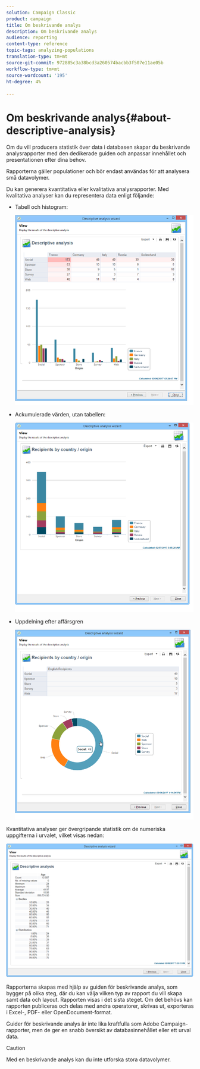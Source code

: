 ```yaml
---
solution: Campaign Classic
product: campaign
title: Om beskrivande analys
description: Om beskrivande analys
audience: reporting
content-type: reference
topic-tags: analyzing-populations
translation-type: tm+mt
source-git-commit: 972885c3a38bcd3a260574bacbb3f507e11ae05b
workflow-type: tm+mt
source-wordcount: '195'
ht-degree: 4%

---
```



# Om beskrivande analys{#about-descriptive-analysis}

Om du vill producera statistik över data i databasen skapar du beskrivande analysrapporter med den dedikerade guiden och anpassar innehållet och presentationen efter dina behov.

Rapporterna gäller populationer och bör endast användas för att analysera små datavolymer.

Du kan generera kvantitativa eller kvalitativa analysrapporter. Med kvalitativa analyser kan du representera data enligt följande:

* Tabell och histogram:

   ![](assets/reporting_descriptive_sample_1.png)

* Ackumulerade värden, utan tabellen:

   ![](assets/reporting_descriptive_sample_3.png)

* Uppdelning efter affärsgren

   ![](assets/reporting_descriptive_sample_2.png)

Kvantitativa analyser ger övergripande statistik om de numeriska uppgifterna i urvalet, vilket visas nedan:

![](assets/reporting_descriptive_quantitative_sample.png)

Rapporterna skapas med hjälp av guiden för beskrivande analys, som bygger på olika steg, där du kan välja vilken typ av rapport du vill skapa samt data och layout. Rapporten visas i det sista steget. Om det behövs kan rapporten publiceras och delas med andra operatorer, skrivas ut, exporteras i Excel-, PDF- eller OpenDocument-format.

Guider för beskrivande analys är inte lika kraftfulla som Adobe Campaign-rapporter, men de ger en snabb översikt av databasinnehållet eller ett urval data.

>[!CAUTION]
>
>Med en beskrivande analys kan du inte utforska stora datavolymer.

